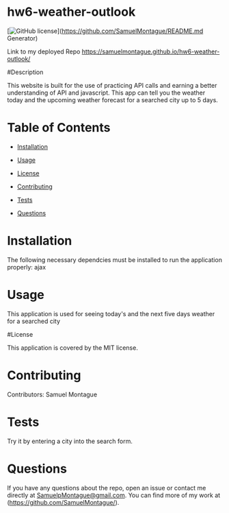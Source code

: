 # hw6-weather-outlook

[![GitHub license](https://img.shields.io/badge/license-MIT-blue.svg)](https://github.com/SamuelMontague/README.md Generator)

Link to my deployed Repo 
https://samuelmontague.github.io/hw6-weather-outlook/
  
#Description

This website is built for the use of practicing API calls and earning a better understanding of API and javascript. This app can tell you the weather today and the upcoming weather forecast for a searched city up to 5 days.
    
# Table of Contents

* [Installation](#installation)
    
* [Usage](#usage)

* [License](#license)

* [Contributing](#contributing)

* [Tests](#tests)

* [Questions](#questions)
    
# Installation
The following necessary dependcies must be installed to run the application properly: ajax

# Usage

This application is used for seeing today's and the next five days weather for a searched city

#License

This application is covered by the MIT license.
    
# Contributing

Contributors: Samuel Montague

# Tests

Try it by entering a city into the search form.
    
# Questions

If you have any questions about the repo, open an issue or contact me directly at SamuelpMontague@gmail.com. You can find more of my work at (https://github.com/SamuelMontague/).

